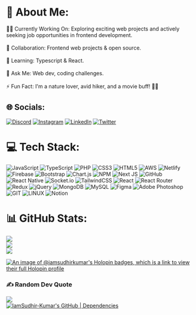 # 💫 About Me:
👨‍💻 Currently Working On: Exploring exciting web projects and actively seeking job opportunities in frontend development.<br><br>🤝 Collaboration: Frontend web projects & open source.<br><br>🌱 Learning: Typescript & React.<br><br>💬 Ask Me: Web dev, coding challenges.<br><br>⚡ Fun Fact: I'm a nature lover, avid hiker, and a movie buff! 🍿🎥


## 🌐 Socials:
[![Discord](https://img.shields.io/badge/Discord-%237289DA.svg?logo=discord&logoColor=white)](https://discord.gg/sudhir__) [![Instagram](https://img.shields.io/badge/Instagram-%23E4405F.svg?logo=Instagram&logoColor=white)](https://instagram.com/i_sudhir04) [![LinkedIn](https://img.shields.io/badge/LinkedIn-%230077B5.svg?logo=linkedin&logoColor=white)](https://linkedin.com/in/sudhir-kumar-9b574322a) [![Twitter](https://img.shields.io/badge/Twitter-%231DA1F2.svg?logo=Twitter&logoColor=white)](https://twitter.com/____Sudhir) 

# 💻 Tech Stack:
![JavaScript](https://img.shields.io/badge/javascript-%23323330.svg?style=for-the-badge&logo=javascript&logoColor=%23F7DF1E) ![TypeScript](https://img.shields.io/badge/typescript-%23007ACC.svg?style=for-the-badge&logo=typescript&logoColor=white) ![PHP](https://img.shields.io/badge/php-%23777BB4.svg?style=for-the-badge&logo=php&logoColor=white) ![CSS3](https://img.shields.io/badge/css3-%231572B6.svg?style=for-the-badge&logo=css3&logoColor=white) ![HTML5](https://img.shields.io/badge/html5-%23E34F26.svg?style=for-the-badge&logo=html5&logoColor=white) ![AWS](https://img.shields.io/badge/AWS-%23FF9900.svg?style=for-the-badge&logo=amazon-aws&logoColor=white) ![Netlify](https://img.shields.io/badge/netlify-%23000000.svg?style=for-the-badge&logo=netlify&logoColor=#00C7B7) ![Firebase](https://img.shields.io/badge/firebase-%23039BE5.svg?style=for-the-badge&logo=firebase) ![Bootstrap](https://img.shields.io/badge/bootstrap-%23563D7C.svg?style=for-the-badge&logo=bootstrap&logoColor=white) ![Chart.js](https://img.shields.io/badge/chart.js-F5788D.svg?style=for-the-badge&logo=chart.js&logoColor=white) ![NPM](https://img.shields.io/badge/NPM-%23000000.svg?style=for-the-badge&logo=npm&logoColor=white) ![Next JS](https://img.shields.io/badge/Next-black?style=for-the-badge&logo=next.js&logoColor=white) ![GitHub](https://img.shields.io/badge/GitHub-%23121011.svg?style=for-the-badge&logo=github&logoColor=white) ![React Native](https://img.shields.io/badge/react_native-%2320232a.svg?style=for-the-badge&logo=react&logoColor=%2361DAFB) ![Socket.io](https://img.shields.io/badge/Socket.io-black?style=for-the-badge&logo=socket.io&badgeColor=010101) ![TailwindCSS](https://img.shields.io/badge/tailwindcss-%2338B2AC.svg?style=for-the-badge&logo=tailwind-css&logoColor=white) ![React](https://img.shields.io/badge/react-%2320232a.svg?style=for-the-badge&logo=react&logoColor=%2361DAFB) ![React Router](https://img.shields.io/badge/React_Router-CA4245?style=for-the-badge&logo=react-router&logoColor=white) ![Redux](https://img.shields.io/badge/redux-%23593d88.svg?style=for-the-badge&logo=redux&logoColor=white) ![jQuery](https://img.shields.io/badge/jquery-%230769AD.svg?style=for-the-badge&logo=jquery&logoColor=white) ![MongoDB](https://img.shields.io/badge/MongoDB-%234ea94b.svg?style=for-the-badge&logo=mongodb&logoColor=white) ![MySQL](https://img.shields.io/badge/mysql-%2300f.svg?style=for-the-badge&logo=mysql&logoColor=white) 	![Figma](https://img.shields.io/badge/figma-%23F24E1E.svg?style=for-the-badge&logo=figma&logoColor=white) ![Adobe Photoshop](https://img.shields.io/badge/adobephotoshop-%2331A8FF.svg?style=for-the-badge&logo=adobephotoshop&logoColor=white) ![GIT](https://img.shields.io/badge/Git-fc6d26?style=for-the-badge&logo=git&logoColor=white) ![LINUX](https://img.shields.io/badge/Linux-FCC624?style=for-the-badge&logo=linux&logoColor=black) ![Notion](https://img.shields.io/badge/Notion-%23000000.svg?style=for-the-badge&logo=notion&logoColor=white)
# 📊 GitHub Stats:
![](https://github-readme-stats.vercel.app/api?username=IamSudhir-Kumar&theme=dark&hide_border=false&include_all_commits=false&count_private=false)<br/>
![](https://github-readme-streak-stats.herokuapp.com/?user=IamSudhir-Kumar&theme=dark&hide_border=false)<br/>
![](https://github-readme-stats.vercel.app/api/top-langs/?username=IamSudhir-Kumar&theme=dark&hide_border=false&include_all_commits=false&count_private=false&layout=compact)

[![An image of @iamsudhirkumar's Holopin badges, which is a link to view their full Holopin profile](https://holopin.me/iamsudhirkumar)](https://holopin.io/@iamsudhirkumar)
### ✍️ Random Dev Quote
![](https://quotes-github-readme.vercel.app/api?type=horizontal&theme=radical)<br/>
[![IamSudhir-Kumar's GitHub | Dependencies](https://stats.quine.sh/IamSudhir-Kumar/dependencies?theme=dark)](https://quine.sh?utm_source=widgets&utm_campaign=IamSudhir-Kumar)

<!-- Proudly created with GPRM ( https://gprm.itsvg.in ) -->
